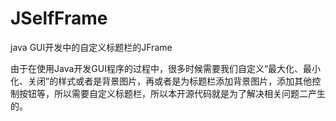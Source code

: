 # JSelfFrame
java GUI开发中的自定义标题栏的JFrame

由于在使用Java开发GUI程序的过程中，很多时候需要我们自定义“最大化、最小化、关闭”的样式或者是背景图片，再或者是为标题栏添加背景图片，添加其他控制按钮等，所以需要自定义标题栏，所以本开源代码就是为了解决相关问题二产生的。

